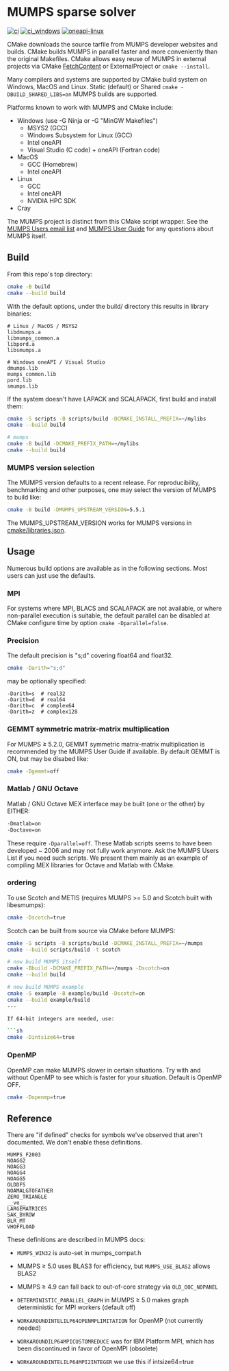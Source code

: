 # MUMPS sparse solver

[![ci](https://github.com/scivision/mumps/actions/workflows/ci.yml/badge.svg)](https://github.com/scivision/mumps/actions/workflows/ci.yml)
[![ci_windows](https://github.com/scivision/mumps/actions/workflows/ci_windows.yml/badge.svg)](https://github.com/scivision/mumps/actions/workflows/ci_windows.yml)
[![oneapi-linux](https://github.com/scivision/mumps/actions/workflows/oneapi-linux.yml/badge.svg)](https://github.com/scivision/mumps/actions/workflows/oneapi-linux.yml)

CMake downloads the source tarfile from MUMPS developer websites and builds.
CMake builds MUMPS in parallel faster and more conveniently than the original Makefiles.
CMake allows easy reuse of MUMPS in external projects via CMake
[FetchContent](https://github.com/scivision/mumps-fetchcontent)
or ExternalProject or `cmake --install`.

Many compilers and systems are supported by CMake build system on Windows, MacOS and Linux.
Static (default) or Shared `cmake -DBUILD_SHARED_LIBS=on` MUMPS builds are supported.

Platforms known to work with MUMPS and CMake include:

* Windows (use -G Ninja or -G "MinGW Makefiles")
  * MSYS2 (GCC)
  * Windows Subsystem for Linux (GCC)
  * Intel oneAPI
  * Visual Studio (C code) + oneAPI (Fortran code)
* MacOS
  * GCC (Homebrew)
  * Intel oneAPI
* Linux
  * GCC
  * Intel oneAPI
  * NVIDIA HPC SDK
* Cray

The MUMPS project is distinct from this CMake script wrapper.
See the
[MUMPS Users email list](https://listes.ens-lyon.fr/sympa/subscribe/mumps-users)
and
[MUMPS User Guide](https://graal.ens-lyon.fr/MUMPS/index.php?page=doc)
for any questions about MUMPS itself.

## Build

From this repo's top directory:

```sh
cmake -B build
cmake --build build
```

With the default options, under the build/ directory this results in library binaries:

```
# Linux / MacOS / MSYS2
libdmumps.a
libmumps_common.a
libpord.a
libsmumps.a

# Windows oneAPI / Visual Studio
dmumps.lib
mumps_common.lib
pord.lib
smumps.lib
```

If the system doesn't have LAPACK and SCALAPACK, first build and install them:

```sh
cmake -S scripts -B scripts/build -DCMAKE_INSTALL_PREFIX=~/mylibs
cmake --build build

# mumps
cmake -B build -DCMAKE_PREFIX_PATH=~/mylibs
cmake --build build
```

### MUMPS version selection

The MUMPS version defaults to a recent release.
For reproducibility, benchmarking and other purposes, one may select the version of MUMPS to build like:

```sh
cmake -B build -DMUMPS_UPSTREAM_VERSION=5.5.1
```

The MUMPS_UPSTREAM_VERSION works for MUMPS versions in
[cmake/libraries.json](./cmake/libraries.json).

## Usage

Numerous build options are available as in the following sections.
Most users can just use the defaults.

### MPI

For systems where MPI, BLACS and SCALAPACK are not available, or where non-parallel execution is suitable, the default parallel can be disabled at CMake configure time by option `cmake -Dparallel=false`.

### Precision

The default precision is "s;d" covering float64 and float32.

```sh
cmake -Darith="s;d"
```

may be optionally specified:

```
-Darith=s  # real32
-Darith=d  # real64
-Darith=c  # complex64
-Darith=z  # complex128
```

### GEMMT symmetric matrix-matrix multiplication

For MUMPS &ge; 5.2.0, GEMMT symmetric matrix-matrix multiplication is recommended by the MUMPS User Guide if available.
By default GEMMT is ON, but may be disabed like:

```sh
cmake -Dgemmt=off
```

### Matlab / GNU Octave

Matlab / GNU Octave MEX interface may be built (one or the other) by EITHER:

```sh
-Dmatlab=on
-Doctave=on
```

These require `-Dparallel=off`.
These Matlab scripts seems to have been developed ~ 2006 and may not fully work anymore.
Ask the MUMPS Users List if you need such scripts.
We present them mainly as an example of compiling MEX libraries for Octave and Matlab with CMake.

### ordering

To use Scotch and METIS (requires MUMPS >= 5.0 and Scotch built with libesmumps):

```sh
cmake -Dscotch=true
```

Scotch can be built from source via CMake before MUMPS:

```sh
cmake -S scripts -B scripts/build -DCMAKE_INSTALL_PREFIX=~/mumps
cmake --build scripts/build -t scotch

# now build MUMPS itself
cmake -Bbuild -DCMAKE_PREFIX_PATH=~/mumps -Dscotch=on
cmake --build build

# now build MUMPS example
cmake -S example -B example/build -Dscotch=on
cmake --build example/build
---

If 64-bit integers are needed, use:

```sh
cmake -Dintsize64=true
```

### OpenMP

OpenMP can make MUMPS slower in certain situations.
Try with and without OpenMP to see which is faster for your situation.
Default is OpenMP OFF.

```sh
cmake -Dopenmp=true
```

## Reference

There are "if defined" checks for symbols we've observed that aren't documented. We don't enable these definitions.

```
MUMPS_F2003
NOAGG2
NOAGG3
NOAGG4
NOAGG5
OLDDFS
NOAMALGTOFATHER
ZERO_TRIANGLE
__ve__
LARGEMATRICES
SAK_BYROW
BLR_MT
VHOFFLOAD
```

These definitions are described in MUMPS docs:

* `MUMPS_WIN32` is auto-set in mumps_compat.h
* MUMPS &ge; 5.0 uses BLAS3 for efficiency, but `MUMPS_USE_BLAS2` allows BLAS2
* MUMPS &ge; 4.9 can fall back to out-of-core strategy via `OLD_OOC_NOPANEL`
* `DETERMINISTIC_PARALLEL_GRAPH` in MUMPS &ge; 5.0 makes graph deterministic for MPI workers (default off)

* `WORKAROUNDINTELILP64OPENMPLIMITATION` for OpenMP (not currently needed)
* `WORKAROUNDILP64MPICUSTOMREDUCE` was for IBM Platform MPI, which has been discontinued in favor of OpenMPI (obsolete)
* `WORKAROUNDINTELILP64MPI2INTEGER` we use this if intsize64=true

